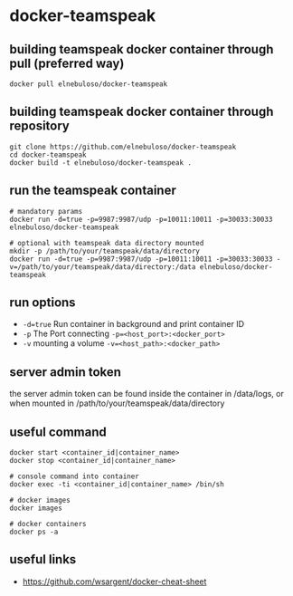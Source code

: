 # docker-teamspeak

## building teamspeak docker container through pull (preferred way)

```
docker pull elnebuloso/docker-teamspeak
```

## building teamspeak docker container through repository

```
git clone https://github.com/elnebuloso/docker-teamspeak
cd docker-teamspeak
docker build -t elnebuloso/docker-teamspeak .
```

## run the teamspeak container

```
# mandatory params
docker run -d=true -p=9987:9987/udp -p=10011:10011 -p=30033:30033 elnebuloso/docker-teamspeak

# optional with teamspeak data directory mounted
mkdir -p /path/to/your/teamspeak/data/directory
docker run -d=true -p=9987:9987/udp -p=10011:10011 -p=30033:30033 -v=/path/to/your/teamspeak/data/directory:/data elnebuloso/docker-teamspeak
```

## run options

* `-d=true` Run container in background and print container ID
* `-p` The Port connecting `-p=<host_port>:<docker_port>`
* `-v` mounting a volume `-v=<host_path>:<docker_path>`

## server admin token

the server admin token can be found inside the container in /data/logs, or when mounted in /path/to/your/teamspeak/data/directory

## useful command

```
docker start <container_id|container_name>
docker stop <container_id|container_name>

# console command into container
docker exec -ti <container_id|container_name> /bin/sh

# docker images
docker images

# docker containers
docker ps -a
```

## useful links

* https://github.com/wsargent/docker-cheat-sheet
